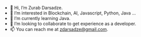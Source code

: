- 👋 Hi, I’m Zurab Darsadze.
- 👀 I’m interested in Blockchain, AI, Javascript, Python, Java ...
- 🌱 I’m currently learning Java.
- 💞️ I’m looking to collaborate to get experience as a developer.
- 📫 You can reach me at zdarsadze@gmail.com.

<!---
zdarsadze/zdarsadze is a ✨ special ✨ repository because its `README.md` (this file) appears on your GitHub profile.
You can click the Preview link to take a look at your changes.
--->
